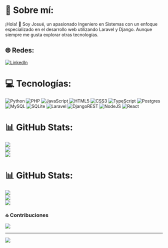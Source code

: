# 💫 Sobre mí:
¡Hola! 👋 Soy Josué, un apasionado Ingeniero en Sistemas con un enfoque especializado en el desarrollo web utilizando Laravel y Django. Aunque siempre me gusta explorar otras tecnologías.


## 🌐 Redes:
[![LinkedIn](https://img.shields.io/badge/LinkedIn-%230077B5.svg?logo=linkedin&logoColor=white)](https://linkedin.com/in/josue-zuniga-isc) 

# 💻 Tecnologías:
![Python](https://img.shields.io/badge/python-3670A0?style=for-the-badge&logo=python&logoColor=ffdd54) ![PHP](https://img.shields.io/badge/php-%23777BB4.svg?style=for-the-badge&logo=php&logoColor=white) ![JavaScript](https://img.shields.io/badge/javascript-%23323330.svg?style=for-the-badge&logo=javascript&logoColor=%23F7DF1E) ![HTML5](https://img.shields.io/badge/html5-%23E34F26.svg?style=for-the-badge&logo=html5&logoColor=white) ![CSS3](https://img.shields.io/badge/css3-%231572B6.svg?style=for-the-badge&logo=css3&logoColor=white) ![TypeScript](https://img.shields.io/badge/typescript-%23007ACC.svg?style=for-the-badge&logo=typescript&logoColor=white) ![Postgres](https://img.shields.io/badge/postgres-%23316192.svg?style=for-the-badge&logo=postgresql&logoColor=white) ![MySQL](https://img.shields.io/badge/mysql-%2300000f.svg?style=for-the-badge&logo=mysql&logoColor=white) ![SQLite](https://img.shields.io/badge/sqlite-%2307405e.svg?style=for-the-badge&logo=sqlite&logoColor=white) ![Laravel](https://img.shields.io/badge/laravel-%23FF2D20.svg?style=for-the-badge&logo=laravel&logoColor=white) ![DjangoREST](https://img.shields.io/badge/DJANGO-REST-ff1709?style=for-the-badge&logo=django&logoColor=white&color=ff1709&labelColor=gray) ![NodeJS](https://img.shields.io/badge/node.js-6DA55F?style=for-the-badge&logo=node.js&logoColor=white) ![React](https://img.shields.io/badge/react-%2320232a.svg?style=for-the-badge&logo=react&logoColor=%2361DAFB)
# 📊 GitHub Stats:
![](https://github-readme-stats.vercel.app/api?username=slorg4&theme=dark&hide_border=false&include_all_commits=false&count_private=false)<br/>
![](https://github-readme-streak-stats.herokuapp.com/?user=slorg4&theme=dark&hide_border=false)<br/>
![](https://github-readme-stats.vercel.app/api/top-langs/?username=slorg4&theme=dark&hide_border=false&include_all_commits=false&count_private=false&layout=compact)
# 📊 GitHub Stats:
![](https://github-readme-stats.vercel.app/api?username=slorg4&theme=vue-dark&hide_border=true&include_all_commits=false&count_private=true)<br/>
![](https://github-readme-streak-stats.herokuapp.com/?user=slorg4&theme=vue-dark&hide_border=true)<br/>
![](https://github-readme-stats.vercel.app/api/top-langs/?username=slorg4&theme=vue-dark&hide_border=true&include_all_commits=false&count_private=true&layout=compact)

### 🔝 Contribuciones
![](https://github-contributor-stats.vercel.app/api?username=slorg4&limit=5&theme=tokyonight&combine_all_yearly_contributions=true)

---
[![](https://visitcount.itsvg.in/api?id=slorg4&icon=2&color=8)](https://visitcount.itsvg.in)

<!-- Proudly created with GPRM ( https://gprm.itsvg.in ) -->
